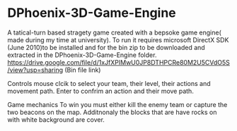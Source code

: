# DPhoenix-3D-Game-Engine
A tatical-turn based stragety game created with a bepsoke game engine( made during my time at university).
To run it requires microsoft  DirectX SDK (June 2010)to be installed and for the bin zip to be downloaded and extracted in the DPhoenix-3D-Game-Engine folder.
https://drive.google.com/file/d/1xJfXPIMwU0JP8DTHPCRe80M2U5CVdO5S/view?usp=sharing (Bin file link)

Controls 
mouse clcik to select your team, their level, their actions and movement path.
Enter to confrim an action and their move path.

Game mechanics
To win  you must either kill the enemy team or capture the two beacons on the map. Additnonaly the 
blocks that are have rocks on with white background are cover.

